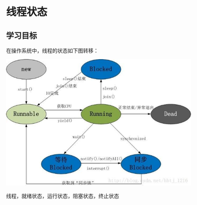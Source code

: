 # 线程状态

## 学习目标

在操作系统中，线程的状态如下图转移：

![1707485220063](image/8.多线程/1707485220063.png)

线程，就绪状态，运行状态，阻塞状态，终止状态